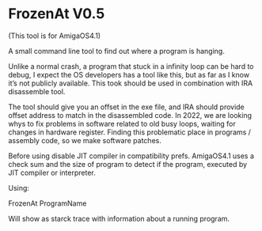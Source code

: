 # FrozenAt V0.5

(This tool is for AmigaOS4.1)

A small command line tool to find out where a program is hanging.

Unlike a normal crash, a program that stuck in a infinity loop can be hard to debug, I expect the OS developers has a tool like this, but as far as I know it’s not publicly available.
This took should be used in combination with IRA disassemble tool.

The tool should give you an offset in the exe file, and IRA should provide offset address to match in the disassembled code.
In 2022, we are looking whys to fix problems in software related to old busy loops, waiting for changes in hardware register. Finding this problematic place in programs / assembly code, so we make software patches.

Before using disable JIT compiler in compatibility prefs.
AmigaOS4.1 uses a check sum and the size of program to detect if the program, executed by JIT compiler or interpreter.

Using:

FrozenAt ProgramName

Will show as starck trace with information about a running program.
